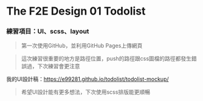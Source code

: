 # The F2E Design 01 Todolist

### 練習項目：UI、scss、layout
>第一次使用GitHub，並利用GitHub Pages上傳網頁 

>這次練習很重要的地方是路徑位置，push的路徑跟css圖檔的路徑都發生錯誤過，下次練習會更注意

我的UI設計稿：<https://e99281.github.io/todolist/todolist-mockup/>
>希望UI設計能有更多想法，下次使用scss排版能更順暢
